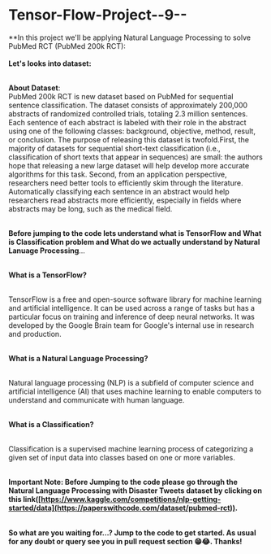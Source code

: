 # Tensor-Flow-Project--9--

<table>
  
**In this project we'll be applying Natural Language Processing to solve PubMed RCT (PubMed 200k RCT):<br></br>
**Let's looks into dataset:** <br></br>

**About Dataset**: <br>
PubMed 200k RCT is new dataset based on PubMed for sequential sentence classification. The dataset consists of approximately 200,000 abstracts of randomized controlled trials, totaling 2.3 million sentences. Each sentence of each abstract is labeled with their role in the abstract using one of the following classes: background, objective, method, result, or conclusion. 
The purpose of releasing this dataset is twofold.First, the majority of datasets for sequential short-text classification (i.e., classification of short texts that appear in sequences) are small: the authors hope that releasing a new large dataset will help develop more accurate algorithms for this task. Second, from an application perspective, researchers need better tools to efficiently skim through the literature.
Automatically classifying each sentence in an abstract would help researchers read abstracts more efficiently, especially in fields where abstracts may be long, such as the medical field.<br></br>

**Before jumping to the code lets understand what is TensorFlow and What is Classification problem and What do we actually understand by Natural Lanuage Processing**...<br></br>

**What is a TensorFlow?** <br></br>

TensorFlow is a free and open-source software library for machine learning and artificial intelligence. It can be used across a range of tasks but has a particular focus on training and inference of deep neural networks. It was developed by the Google Brain team for Google's internal use in research and production. <br></br>

**What is a Natural Language Processing?** <br></br>

Natural language processing (NLP) is a subfield of computer science and artificial intelligence (AI) that uses machine learning to enable computers to understand and communicate with human language.  <br></br>

**What is a Classification?** <br></br>

Classification is a supervised machine learning process of categorizing a given set of input data into classes based on one or more variables. <br></br>

**Important Note: Before Jumping to the code please go through the Natural Language Processing with Disaster Tweets dataset by clicking on this link([https://www.kaggle.com/competitions/nlp-getting-started/data](https://paperswithcode.com/dataset/pubmed-rct)).**

</table>

**So what are you waiting for...? Jump to the code to get started. As usual for any doubt or query see you in pull request section 😁😂. Thanks!**


